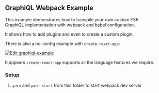 ## GraphiQL Webpack Example

This example demonstrates how to transpile your own custom ES6 GraphiQL
implementation with webpack and babel configuration.

It shows how to add plugins and even to create a custom plugin.

There is also a no-config example with `create-react-app`:

[![Edit graphiql-example](https://codesandbox.io/static/img/play-codesandbox.svg)](https://codesandbox.io/s/graphiql-example-nhzvc)

It appears `create-react-app` supports all the language features we require.

### Setup

1. `yarn` and `yarn start` from this folder to start webpack dev server
